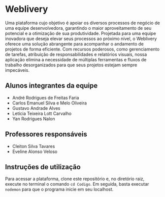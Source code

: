 # Weblivery

Uma plataforma cujo objetivo é apoiar os diversos processos de negócio de uma equipe desenvolvedora, garantindo o maior aproveitamento de seu potencial e a otimização de sua produtividade. Projetada para uma equipe inovadora que deseja elevar seus processos ao próximo nível, o Weblivery oferece uma solução abrangente para acompanhar o andamento de projetos de forma eficiente. Com recursos poderosos, como gerenciamento de tarefas, atribuição de responsabilidades e relatórios visuais, nossa aplicação elimina a necessidade de múltiplas ferramentas e fluxos de trabalho desorganizados para que seus projetos estejam sempre impecáveis. 

## Alunos integrantes da equipe

* André Rodrigues de Freitas Faria
* Carlos Emanuel Silva e Melo Oliveira
* Gustavo Andrade Alves
* Letícia Teixeira Lott Carvalho
* Yan Rodrigues Nalon

## Professores responsáveis

* Cleiton Silva Tavares
* Eveline Alonso Veloso

## Instruções de utilização

Para acessar a plataforma, clone este repositório e, no diretório raiz, execute no terminal o comando `cd Codigo`. Em seguida, basta executar `nodemon` para que o programa inicie em seu localhost.
